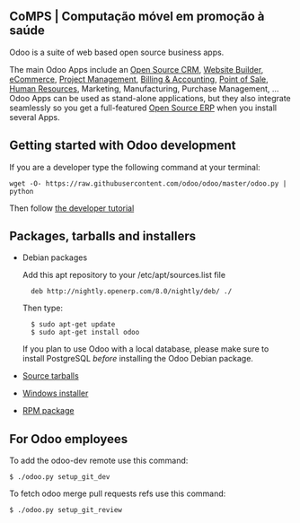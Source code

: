 CoMPS | Computação móvel em promoção à saúde
----

Odoo is a suite of web based open source business apps.

The main Odoo Apps include an <a href="https://www.odoo.com/page/crm">Open Source CRM</a>, <a href="https://www.odoo.com/page/website-builder">Website Builder</a>, <a href="https://www.odoo.com/page/e-commerce">eCommerce</a>, <a href="https://www.odoo.com/page/project-management">Project Management</a>, <a href="https://www.odoo.com/page/accounting">Billing & Accounting</a>, <a href="https://www.odoo.com/page/point-of-sale">Point of Sale</a>, <a href="https://www.odoo.com/page/employees">Human Resources</a>, Marketing, Manufacturing, Purchase Management, ...  
Odoo Apps can be used as stand-alone applications, but they also integrate seamlessly so you get
a full-featured <a href="https://www.odoo.com">Open Source ERP</a> when you install several Apps.


Getting started with Odoo development
--------------------------------------

If you are a developer type the following command at your terminal:

    wget -O- https://raw.githubusercontent.com/odoo/odoo/master/odoo.py | python

Then follow <a href="https://doc.odoo.com/trunk/server/howto/howto_website/">the developer tutorial</a>



Packages, tarballs and installers
---------------------------------

* Debian packages

    Add this apt repository to your /etc/apt/sources.list file

        deb http://nightly.openerp.com/8.0/nightly/deb/ ./

    Then type:

        $ sudo apt-get update
        $ sudo apt-get install odoo

    If you plan to use Odoo with a local database, please make sure to install PostgreSQL *before* installing the Odoo Debian package.

* <a href="http://nightly.odoo.com/8.0/nightly/src/">Source tarballs</a>

* <a href="http://nightly.odoo.com/8.0/nightly/exe/">Windows installer</a>

* <a href="http://nightly.odoo.com/8.0/nightly/rpm/">RPM package</a>


For Odoo employees
------------------

To add the odoo-dev remote use this command:

    $ ./odoo.py setup_git_dev

To fetch odoo merge pull requests refs use this command:

    $ ./odoo.py setup_git_review

